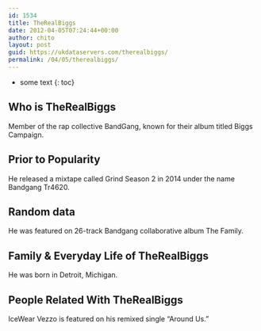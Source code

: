 ```yaml
---
id: 1534
title: TheRealBiggs
date: 2012-04-05T07:24:44+00:00
author: chito
layout: post
guid: https://ukdataservers.com/therealbiggs/
permalink: /04/05/therealbiggs/
---
```


* some text
{: toc}
          
          
## Who is  TheRealBiggs
                  
                  
                  
Member of the rap collective BandGang, known for their album titled Biggs Campaign.
                  
                
                
                
## Prior to Popularity 
                  
                  
                  
He released a mixtape called Grind Season 2 in 2014 under the name Bandgang Tr4620.
                  
                
                
                
## Random data 
                  
                  
                  
He was featured on 26-track Bandgang collaborative album The Family.
                  
                
                
                
## Family & Everyday Life of TheRealBiggs
                  
                  
                  
He was born in Detroit, Michigan.
                  
                
                
                
## People Related With  TheRealBiggs
                  
                  
                  
IceWear Vezzo is featured on his remixed single &#8220;Around Us.&#8221;
                  
                
              
            
          
          
          
    
    
  
